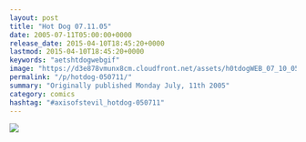 ```yaml
---
layout: post
title: "Hot Dog 07.11.05"
date: 2005-07-11T05:00:00+0000
release_date: 2015-04-10T18:45:20+0000
lastmod: 2015-04-10T18:45:20+0000
keywords: "aetshtdogwebgif"
image: "https://d3e878vmunx8cm.cloudfront.net/assets/h0tdogWEB_07_10_05.gif"
permalink: "/p/hotdog-050711/"
summary: "Originally published Monday July, 11th 2005"
category: comics
hashtag: "#axisofstevil_hotdog-050711"
---
```


![](https://d3e878vmunx8cm.cloudfront.net/assets/h0tdogWEB_07_10_05.gif)
